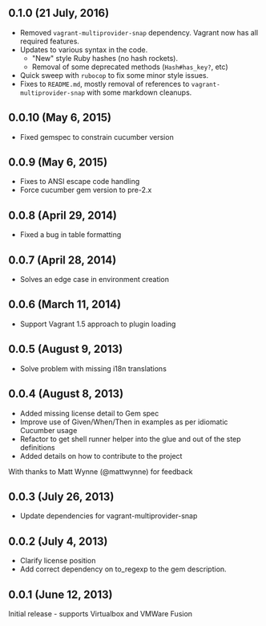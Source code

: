 ## 0.1.0 (21 July, 2016)

 * Removed `vagrant-multiprovider-snap` dependency. Vagrant now has all
   required features.
 * Updates to various syntax in the code.
   * "New" style Ruby hashes (no hash rockets).
   * Removal of some deprecated methods (`Hash#has_key?`, etc)
 * Quick sweep with `rubocop` to fix some minor style issues.
 * Fixes to `README.md`, mostly removal of references to
   `vagrant-multiprovider-snap` with some markdown cleanups.

## 0.0.10 (May 6, 2015)

 * Fixed gemspec to constrain cucumber version

## 0.0.9 (May 6, 2015)

 * Fixes to ANSI escape code handling
 * Force cucumber gem version to pre-2.x

## 0.0.8 (April 29, 2014)

 * Fixed a bug in table formatting

## 0.0.7 (April 28, 2014)

 * Solves an edge case in environment creation

## 0.0.6 (March 11, 2014)

 * Support Vagrant 1.5 approach to plugin loading

## 0.0.5 (August 9, 2013)

 * Solve problem with missing i18n translations

## 0.0.4 (August 8, 2013)

 * Added missing license detail to Gem spec
 * Improve use of Given/When/Then in examples as per idiomatic Cucumber usage
 * Refactor to get shell runner helper into the glue and out of the step definitions
 * Added details on how to contribute to the project

 With thanks to Matt Wynne (@mattwynne) for feedback

## 0.0.3 (July 26, 2013)

 * Update dependencies for vagrant-multiprovider-snap

## 0.0.2 (July 4, 2013)

 * Clarify license position
 * Add correct dependency on to_regexp to the gem description.

## 0.0.1 (June 12, 2013)

Initial release - supports Virtualbox and VMWare Fusion
